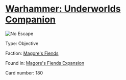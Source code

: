 # [Warhammer: Underworlds Companion](https://guidokessels.github.io/wh-underworlds)

  

![No Escape](https://warhammerunderworlds.com/wp-content/uploads/sites/6/2018/03/180_ENG.png)



Type: Objective

Faction: [Magore's Fiends](https://guidokessels.github.io/wh-underworlds/factions/magores-fiends.md)

Found in: [Magore's Fiends Expansion](https://guidokessels.github.io/wh-underworlds/locations/magores-fiends-expansion.md)

Card number: 180
